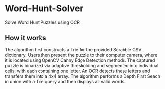 # Word-Hunt-Solver
Solve Word Hunt Puzzles using OCR

## How it works
The algorithm first constructs a Trie for the provided Scrabble CSV dictionary. Users then present the puzzle to their computer camera, where it is located using OpenCV Canny Edge Detection methods. The captured puzzle is binarized via adaptive thresholding and segmented into individual cells, with each containing one letter. An OCR detects these letters and transfers them into a 4x4 array. The algorithm performs a Depth First Seach in union with a Trie query and then displays all valid words.
